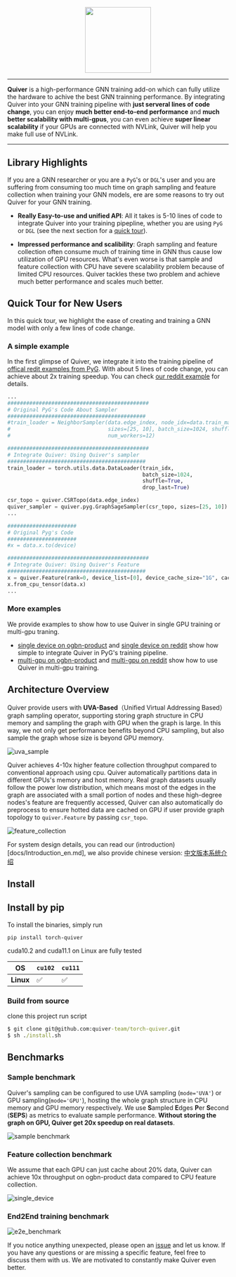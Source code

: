 [pypi-image]: https://badge.fury.io/py/torch-geometric.svg
[pypi-url]: https://pypi.org/project/torch-quiver/

<p align="center">
  <img height="150" src="docs/multi_medias/imgs/logo.png" />
</p>

--------------------------------------------------------------------------------


**Quiver** is a high-performance GNN training add-on which can fully utilize the hardware to achive the best GNN trainning performance. By integrating Quiver into your GNN training pipeline with **just serveral lines of code change**, you can enjoy **much better end-to-end performance** and **much better scalability with multi-gpus**, you can even achieve **super linear scalability** if your GPUs are connected with NVLink, Quiver will help you make full use of NVLink.

--------------------------------------------------------------------------------

## Library Highlights

If you are a GNN researcher or you are a `PyG`'s or `DGL`'s user and you are suffering from consuming too much time on graph sampling and feature collection when training your GNN models, ere are some reasons to try out Quiver for your GNN training.

* **Really Easy-to-use and unified API**:
  All it takes is 5-10 lines of code to integrate Quiver into your training pipepline, whether you are using `PyG` or `DGL` (see the next section for a [quick tour](#quick-tour-for-new-users)). 

* **Impressed performance and scalibility**: Graph sampling and feature collection often consume much of training time in GNN thus cause low utilization of GPU resources. What's even worse is that sample and feature collection with CPU have severe scalability problem because of limited CPU resources. Quiver tackles these two problem and achieve much better performance and scales much better.


## Quick Tour for New Users

In this quick tour, we highlight the ease of creating and training a GNN model with only a few lines of code change.

### A simple example

In the first glimpse of Quiver, we integrate it into the training pipeline of [offical redit examples from PyG](https://github.com/pyg-team/pytorch_geometric/blob/master/examples/reddit.py). With about 5 lines of code change, you can achieve about 2x training speedup. You can check [our reddit example](examples/pyg/reddit_quiver.py) for details.

```python
...
#############################################
# Original PyG's Code About Sampler
############################################
#train_loader = NeighborSampler(data.edge_index, node_idx=data.train_mask,
#                               sizes=[25, 10], batch_size=1024, shuffle=True,
#                               num_workers=12)

#############################################
# Integrate Quiver: Using Quiver's sampler
############################################
train_loader = torch.utils.data.DataLoader(train_idx,
                                           batch_size=1024,
                                           shuffle=True,
                                           drop_last=True)

csr_topo = quiver.CSRTopo(data.edge_index)
quiver_sampler = quiver.pyg.GraphSageSampler(csr_topo, sizes=[25, 10])
...

######################
# Original Pyg's Code
######################
#x = data.x.to(device)

#############################################
# Integrate Quiver: Using Quiver's Feature
############################################
x = quiver.Feature(rank=0, device_list=[0], device_cache_size="1G", cache_policy="device_replicate", csr_topo=csr_topo)
x.from_cpu_tensor(data.x)
...

```

### More examples
We provide examples to show how to use Quiver in single GPU training or multi-gpu traning.

- [single device on ogbn-product](examples/pyg/) and [single device on reddit](examples/pyg/) show how simple to integrate Quiver in PyG's training pipeline.
- [multi-gpu on ogbn-product](examples/multi-gpu/pyg/ogb-products/) and [multi-gpu on reddit](examples/multi-gpu/pyg/reddit/) show how to use Quiver in multi-gpu training.


## Architecture Overview
Quiver provide users with **UVA-Based**（Unified Virtual Addressing Based）graph sampling operator, supporting storing graph structure in CPU memory and sampling the graph with GPU when the graph is large. In this way, we not only get performance benefits beyond CPU sampling, but also sample the graph whose size is beyond GPU memory.

![uva_sample](docs/multi_medias/imgs/UVA-Sampler.png)


Quiver achieves 4-10x higher feature collection throughput compared to conventional approach using cpu. Quiver automatically partitions data in different GPUs's memory and host memory. Real graph datasets usually follow the power low distribution, which means most of the edges in the graph are associated with a small portion of nodes and these high-degree nodes's feature are frequently accessed, Quiver can also automatically do preprocess to ensure hotted data are cached on GPU if user provide graph topology to `quiver.Feature` by passing  `csr_topo`.

![feature_collection](docs/multi_medias/imgs/single_device.png)

For system design details, you can read our (introduction)[docs/Introduction_en.md], we also provide chinese version: [中文版本系统介绍](docs/Introduction_cn.md)

## Install

## Install by pip

To install the binaries, simply run

```
pip install torch-quiver
```

cuda10.2 and cuda11.1 on Linux are fully tested

|     OS        | `cu102` | `cu111` |
|-------------|---------|---------|
| **Linux**   | ✅      | ✅      |



### Build from  source

clone this project run script

```cmd
$ git clone git@github.com:quiver-team/torch-quiver.git
$ sh ./install.sh
```

## Benchmarks

### Sample benchmark
Quiver's sampling can be configured to use UVA sampling (`mode='UVA'`) or GPU sampling(`mode='GPU'`), hosting the whole graph structure in CPU memory and GPU memory respectively.
We use **S**ampled **E**dges **P**er **S**econd (**SEPS**) as metrics to evaluate sample performance. **Without storing the graph on GPU, Quiver get 20x speedup on real datasets**.

![sample benchmark](docs/multi_medias/imgs/benchmark_img_sample.png)
### Feature collection benchmark

We assume that each GPU can just cache about 20% data, Quiver can achieve 10x throughput on ogbn-product data compared to CPU feature collection.

![single_device](docs/multi_medias/imgs/benchmark_img_feature_single_device.png)

### End2End training benchmark

![e2e_benchmark](docs/multi_medias/imgs/benchmark_e2e_performance.png)

If you notice anything unexpected, please open an [issue](https://github.com/quiver-team/torch-quiver/issues) and let us know.
If you have any questions or are missing a specific feature, feel free to discuss them with us.
We are motivated to constantly make Quiver even better.
